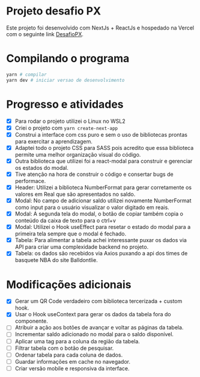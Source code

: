 # Projeto desafio PX

Este projeto foi desenvolvido com NextJs + ReactJs e hospedado na Vercel com o seguinte link [DesafioPX](https://desafio-px.vercel.app/).

# Compilando o programa

```bash
yarn # compilar
yarn dev # iniciar versao de desenvolvimento
```

# Progresso e atividades

- [x] Para rodar o projeto utilizei o Linux no WSL2
- [X] Criei o projeto com `yarn create-next-app`
- [X] Construi a interface com css puro e sem o uso de bibliotecas prontas para exercitar a aprendizagem.
- [X] Adaptei todo o projeto CSS para SASS pois acredito que essa biblioteca permite uma melhor organização visual do código.
- [X] Outra biblioteca que utilizei foi a react-modal para construir e gerenciar os estados do modal.
- [X] Tive atenção na hora de construir o código e consertar bugs de performace.
- [X] Header: Utilizei a biblioteca NumberFormat para gerar corretamente os valores em Real que são apresentados no saldo.
- [X] Modal: No campo de adicionar saldo utilizei novamente NumberFormat como input para o usuário visualizar o valor digitado em reais. 
- [X] Modal: A segunda tela do modal, o botão de copiar também copia o conteúdo da caixa de texto para o ctrl+v
- [X] Modal: Utilizei o Hook useEffect para resetar o estado do modal para a primeira tela sempre que o modal é fechado.
- [X] Tabela: Para alimentar a tabela achei interessante puxar os dados via API para criar uma complexidade backend no projeto.
- [X] Tabela: os dados são recebidos via Axios puxando a api dos times de basquete NBA do site Balldontlie.

# Modificações adicionais

- [X] Gerar um QR Code verdadeiro com biblioteca tercerizada + custom hook.
- [X] Usar o Hook useContext para gerar os dados da tabela fora do componente.
- [ ] Atribuir a ação aos botões de avançar e voltar as páginas da tabela.
- [ ] Incrementar saldo adicionado no modal para o saldo disponível.
- [ ] Aplicar uma tag para a coluna da região da tabela.
- [ ] Filtrar tabela com o botão de pesquisar.
- [ ] Ordenar tabela para cada coluna de dados.
- [ ] Guardar informações em cache no navegador.
- [ ] Criar versão mobile e responsiva da interface.
